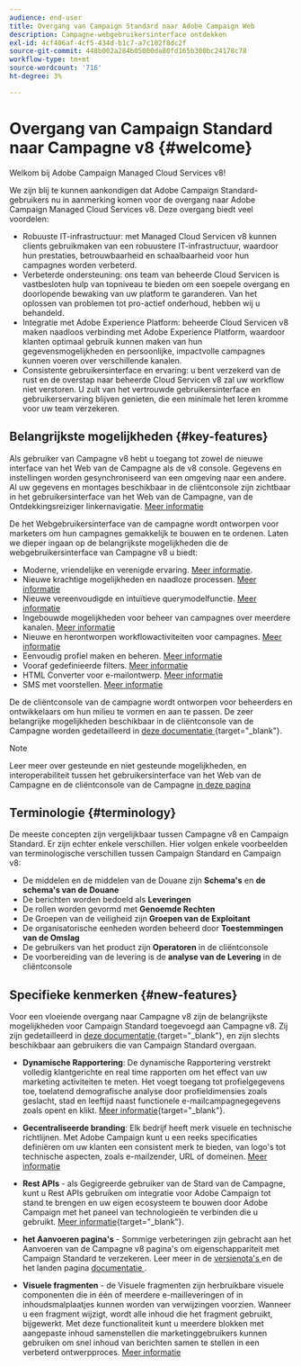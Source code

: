 ```yaml
---
audience: end-user
title: Overgang van Campaign Standard naar Adobe Campaign Web
description: Campagne-webgebruikersinterface ontdekken
exl-id: 4cf406af-4cf5-434d-b1c7-a7c102f8dc2f
source-git-commit: 448b002a284b05000da80fd165b300bc24178c78
workflow-type: tm+mt
source-wordcount: '716'
ht-degree: 3%

---
```


# Overgang van Campaign Standard naar Campagne v8 {#welcome}

<!--
We are thrilled to annonce that you, as a Campaign Standard user, can now benefit from the new version of Adobe Campaign Web User Interface. The migration is seemless and will allow you to use all the intuitive features designed to simplify the creation of personalized cross-channel campaigns. Campaign Web User Interface also brings a connected canvas with Adobe Experience Platform for a unified experience.
-->

Welkom bij Adobe Campaign Managed Cloud Services v8!

We zijn blij te kunnen aankondigen dat Adobe Campaign Standard-gebruikers nu in aanmerking komen voor de overgang naar Adobe Campaign Managed Cloud Services v8. Deze overgang biedt veel voordelen:

* Robuuste IT-infrastructuur: met Managed Cloud Servicen v8 kunnen clients gebruikmaken van een robuustere IT-infrastructuur, waardoor hun prestaties, betrouwbaarheid en schaalbaarheid voor hun campagnes worden verbeterd.
* Verbeterde ondersteuning: ons team van beheerde Cloud Servicen is vastbesloten hulp van topniveau te bieden om een soepele overgang en doorlopende bewaking van uw platform te garanderen. Van het oplossen van problemen tot pro-actief onderhoud, hebben wij u behandeld.
* Integratie met Adobe Experience Platform: beheerde Cloud Servicen v8 maken naadloos verbinding met Adobe Experience Platform, waardoor klanten optimaal gebruik kunnen maken van hun gegevensmogelijkheden en persoonlijke, impactvolle campagnes kunnen voeren over verschillende kanalen.
* Consistente gebruikersinterface en ervaring: u bent verzekerd van de rust en de overstap naar beheerde Cloud Servicen v8 zal uw workflow niet verstoren. U zult van het vertrouwde gebruikersinterface en gebruikerservaring blijven genieten, die een minimale het leren kromme voor uw team verzekeren.

## Belangrijkste mogelijkheden {#key-features}

Als gebruiker van Campagne v8 hebt u toegang tot zowel de nieuwe interface van het Web van de Campagne als de v8 console. Gegevens en instellingen worden gesynchroniseerd van een omgeving naar een andere. Al uw gegevens en montages beschikbaar in de cliëntconsole zijn zichtbaar in het gebruikersinterface van het Web van de Campagne, van de Ontdekkingsreiziger linkernavigatie. [Meer informatie](../get-started/user-interface.md#user-interface-explorer)

De het Webgebruikersinterface van de campagne wordt ontworpen voor marketers om hun campagnes gemakkelijk te bouwen en te ordenen. Laten we dieper ingaan op de belangrijkste mogelijkheden die de webgebruikersinterface van Campagne v8 u biedt:

* Moderne, vriendelijke en verenigde ervaring. [Meer informatie](../get-started/connect-to-campaign.md).
* Nieuwe krachtige mogelijkheden en naadloze processen. [Meer informatie](../get-started/user-interface.md)
* Nieuwe vereenvoudigde en intuïtieve querymodelfunctie. [Meer informatie](../query/query-modeler-overview.md)
* Ingebouwde mogelijkheden voor beheer van campagnes over meerdere kanalen. [Meer informatie](../msg/gs-messages.md)
* Nieuwe en herontworpen workflowactiviteiten voor campagnes. [Meer informatie](../workflows/gs-workflows.md)
* Eenvoudig profiel maken en beheren. [Meer informatie](../audience/about-recipients.md)
* Vooraf gedefinieerde filters. [Meer informatie](../get-started/predefined-filters.md)
* HTML Converter voor e-mailontwerp. [Meer informatie](../email/existing-content.md)
* SMS met voorstellen. [Meer informatie](../msg/offers.md)

De de cliëntconsole van de campagne wordt ontworpen voor beheerders en ontwikkelaars om hun milieu te vormen en aan te passen. De zeer belangrijke mogelijkheden beschikbaar in de cliëntconsole van de Campagne worden gedetailleerd in [ deze documentatie ](https://experienceleague.adobe.com/en/docs/campaign/campaign-v8/new/whats-new) {target="_blank"}.

>[!NOTE]
>
>Leer meer over gesteunde en niet gesteunde mogelijkheden, en interoperabiliteit tussen het gebruikersinterface van het Web van de Campagne en de cliëntconsole van de Campagne [ in deze pagina ](../get-started/capability-matrix.md)
>

## Terminologie {#terminology}

De meeste concepten zijn vergelijkbaar tussen Campagne v8 en Campaign Standard. Er zijn echter enkele verschillen. Hier volgen enkele voorbeelden van terminologische verschillen tussen Campaign Standard en Campaign v8:

<!--
* Profiles are **Recipients** in the console. [Learn more](../audience/gs-audiences-recipients.md).
* Test profiles are **Seed addresses**. [Learn more](../preview-test/test-deliveries.md).
* The delivery preparation is the **Delivery analysis**. [Learn more](../monitor/prepare-send.md).
* Audiences are **Lists**. [Learn more](../audience/gs-audiences-recipients.md).
-->

* De middelen en de middelen van de Douane zijn **Schema&#39;s** en **de schema&#39;s van de Douane**
* De berichten worden bedoeld als **Leveringen**
* De rollen worden gevormd met **Genoemde Rechten**
* De Groepen van de veiligheid zijn **Groepen van de Exploitant**
* De organisatorische eenheden worden beheerd door **Toestemmingen van de Omslag**
* De gebruikers van het product zijn **Operatoren** in de cliëntconsole
* De voorbereiding van de levering is de **analyse van de Levering** in de cliëntconsole

## Specifieke kenmerken {#new-features}

Voor een vloeiende overgang naar Campagne v8 zijn de belangrijkste mogelijkheden voor Campaign Standard toegevoegd aan Campagne v8. Zij zijn gedetailleerd in [ deze documentatie ](https://experienceleague.adobe.com/docs/experience-cloud/campaign/campaign-standard-migration-home.html) {target="_blank"}, en zijn slechts beschikbaar aan gebruikers die van Campaign Standard overgaan.

* **Dynamische Rapportering**: De dynamische Rapportering verstrekt volledig klantgerichte en real time rapporten om het effect van uw marketing activiteiten te meten. Het voegt toegang tot profielgegevens toe, toelatend demografische analyse door profieldimensies zoals geslacht, stad en leeftijd naast functionele e-mailcampagnegegevens zoals opent en klikt. [Meer informatie](https://experienceleague.adobe.com/docs/experience-cloud/campaign/reporting/get-started-reporting.html){target="_blank"}.

* **Gecentraliseerde branding**: Elk bedrijf heeft merk visuele en technische richtlijnen. Met Adobe Campaign kunt u een reeks specificaties definiëren om uw klanten een consistent merk te bieden, van logo&#39;s tot technische aspecten, zoals e-mailzender, URL of domeinen. [Meer informatie](https://experienceleague.adobe.com/docs/experience-cloud/campaign/branding/branding-gs.html)

* **Rest APIs** - als Gegigreerde gebruiker van de Stard van de Campagne, kunt u Rest APIs gebruiken om integratie voor Adobe Campaign tot stand te brengen en uw eigen ecosysteem te bouwen door Adobe Campaign met het paneel van technologieën te verbinden die u gebruikt. [Meer informatie](https://experienceleague.adobe.com/docs/experience-cloud/campaign/apis/get-started-apis.html){target="_blank"}.

* **het Aanvoeren pagina&#39;s** - Sommige verbeteringen zijn gebracht aan het Aanvoeren van de Campagne v8 pagina&#39;s om eigenschappariteit met Campaign Standard te verzekeren. Leer meer in de [ versienota&#39;s ](../rn/release-notes.md#new-24-4) en de het landen pagina [ documentatie ](../landing-pages/get-started-lp.md).

* **Visuele fragmenten** - de Visuele fragmenten zijn herbruikbare visuele componenten die in één of meerdere e-mailleveringen of in inhoudsmalplaatjes kunnen worden van verwijzingen voorzien. Wanneer u een fragment wijzigt, wordt alle inhoud die het fragment gebruikt, bijgewerkt. Met deze functionaliteit kunt u meerdere blokken met aangepaste inhoud samenstellen die marketinggebruikers kunnen gebruiken om snel inhoud van berichten samen te stellen in een verbeterd ontwerpproces. [Meer informatie](../content/use-visual-fragments.md)

<!--
* Delivery Alerting: In addition to viewing notifications directly in Campaign, Adobe Campaign also provides an email alerting system to trigger email alerts to users or external stakeholders of important system activities. Create, manage, and receive customizable alerts and dashboards to keep track of delivery successes or failures. Adobe Campaign Delivery Alerting boosts efficiency by keeping all involved Adobe Campaign users in a company automatically informed about the delivery execution status, via email and dashboard. 

* Landing Pages: Landing pages are web forms that can be used to capture information on your audiences, offer subscriptions to a service, display data and grow your database. Landing pages can also be used for acquiring or updating existing profiles, and to set up a double opt-in mechanism, allowing you to to protect the platform from wrong or invalid email addresses, or spambots. [Learn more](../landing-pages/get-started-lp.md)
-->
